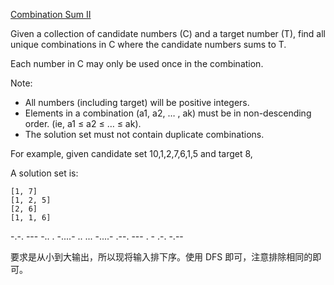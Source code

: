[Combination Sum II](https://leetcode.com/problems/combination-sum-ii/)

Given a collection of candidate numbers (C) and a target number (T), find all unique combinations in C where the candidate numbers sums to T.

Each number in C may only be used once in the combination.

Note:

+ All numbers (including target) will be positive integers.
+ Elements in a combination (a1, a2, … , ak) must be in non-descending order. (ie, a1 ≤ a2 ≤ … ≤ ak).
+ The solution set must not contain duplicate combinations.

For example, given candidate set 10,1,2,7,6,1,5 and target 8, 

A solution set is: 

```
[1, 7] 
[1, 2, 5] 
[2, 6] 
[1, 1, 6] 
```

-.-. --- -.. . -....- .. ... -....- .--. --- . - .-. -.--

要求是从小到大输出，所以现将输入排下序。使用 DFS 即可，注意排除相同的即可。
